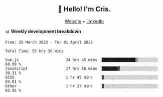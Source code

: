 
<h2 align="center">👋 Hello! I'm Cris.</h2>
<p align="center">
  <a href="https://www.criscunas.dev">Website</a> •
  <a href="https://www.linkedin.com/in/cristophercunas/">LinkedIn</a> 
</p>


📊 **Weekly development breakdown**
<!--START_SECTION:waka-->

```text
From: 25 March 2023 - To: 01 April 2023

Total Time: 55 hrs 36 mins

Vue.js                     34 hrs 45 mins  ███████████████▒░░░░░░░░░   60.99 %
JavaScript                 17 hrs 16 mins  ███████▓░░░░░░░░░░░░░░░░░   30.31 %
SCSS                       1 hr 42 mins    ▓░░░░░░░░░░░░░░░░░░░░░░░░   03.01 %
Other                      1 hr 23 mins    ▓░░░░░░░░░░░░░░░░░░░░░░░░   02.45 %
```

<!--END_SECTION:waka-->
